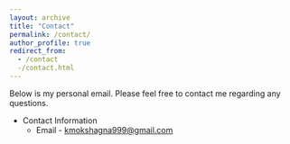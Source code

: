 ```yaml
---
layout: archive
title: "Contact"
permalink: /contact/
author_profile: true
redirect_from:
  - /contact
  -/contact.html
---
```


Below is my personal email. Please feel free to contact me regarding any questions.
* Contact Information
  * Email - kmokshagna999@gmail.com
